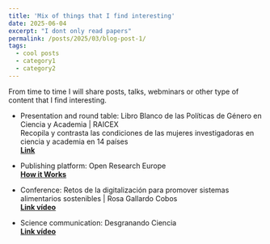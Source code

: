 ```yaml
---
title: 'Mix of things that I find interesting'
date: 2025-06-04
excerpt: "I dont only read papers"
permalink: /posts/2025/03/blog-post-1/
tags:
  - cool posts
  - category1
  - category2
---
```


From time to time I will share posts, talks, webminars or other type of content that I find interesting.

- Presentation and round table: Libro Blanco de las Políticas de Género en Ciencia y Academia | RAICEX  
Recopila y contrasta las condiciones de las mujeres investigadoras en ciencia y academia en 14 países  
[**Link**](https://www.youtube.com/live/jqFmfiCsfWI?si=60pAVBYdQZHZxnCR) 

- Publishing platform: Open Research Europe  
[**How it Works**](https://open-research-europe.ec.europa.eu/about/how-it-works) 

- Conference: Retos de la digitalización para promover sistemas alimentarios sostenibles | Rosa Gallardo Cobos  
[**Link vídeo**](https://youtu.be/1gNn6SFz3DM?si=R1J1Ofg4bRQTQ7kN)

- Science communication: Desgranando Ciencia  
[**Link vídeo**](https://www.youtube.com/live/ID0LowmmMLY?si=I_1xXj36hrULg8y-)
